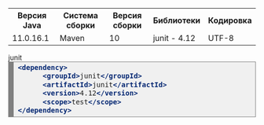 <table>
  <tr><th>Версия Java</th><th>Система сборки</th><th>Версия сборки</th><th>Библиотеки</th><th>Кодировка</th></tr>
  <tr><td>11.0.16.1</td><td>Maven</td><td>10</td><td>junit - 4.12</td><td>UTF-8</td></tr>
</table>

<div>junit</div>
<div style="background: #f0f0f0; overflow:auto;width:auto;border:solid gray;border-width:.1em .1em .1em .8em;padding:.2em .6em;"><pre style="margin: 0; line-height: 125%"><span style="color: #062873; font-weight: bold">&lt;dependency&gt;</span>
      <span style="color: #062873; font-weight: bold">&lt;groupId&gt;</span>junit<span style="color: #062873; font-weight: bold">&lt;/groupId&gt;</span>
      <span style="color: #062873; font-weight: bold">&lt;artifactId&gt;</span>junit<span style="color: #062873; font-weight: bold">&lt;/artifactId&gt;</span>
      <span style="color: #062873; font-weight: bold">&lt;version&gt;</span>4.12<span style="color: #062873; font-weight: bold">&lt;/version&gt;</span>
      <span style="color: #062873; font-weight: bold">&lt;scope&gt;</span>test<span style="color: #062873; font-weight: bold">&lt;/scope&gt;</span>
<span style="color: #062873; font-weight: bold">&lt;/dependency&gt;</span>
</div>



